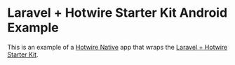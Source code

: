 # Laravel + Hotwire Starter Kit Android Example

This is an example of a [Hotwire Native](https://native.hotwired.dev/) app that wraps the [Laravel + Hotwire Starter Kit](https://github.com/hotwired-laravel/hotwire-starter-kit).